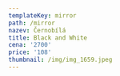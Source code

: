 ```yaml
---
templateKey: mirror
path: /mirror
nazev: Černobílá
title: Black and White
cena: '2700'
price: '108'
thumbnail: /img/img_1659.jpeg
---
```


